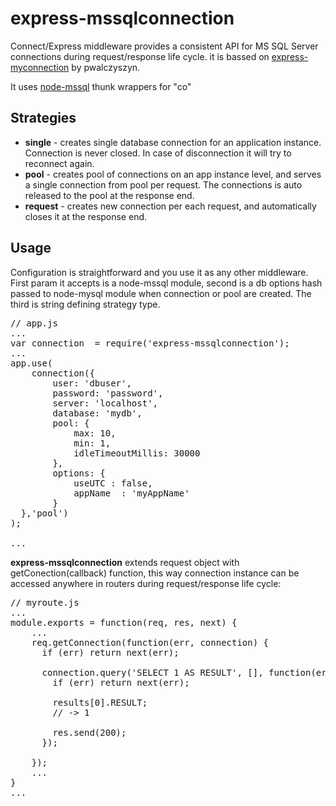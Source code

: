 <h1>express-mssqlconnection</h1>

Connect/Express middleware provides a consistent API for MS SQL Server connections during request/response life cycle. 
it is bassed on <a href="https://github.com/pwalczyszyn/express-myconnection">express-myconnection</a> by pwalczyszyn.

It uses <a href="https://github.com/patriksimek/co-mssql">node-mssql</a> thunk wrappers for "co"

<h2>Strategies</h2>

<ul>
<li><strong>single</strong> - creates single database connection for an application instance. Connection is never closed. In case of disconnection it will try to reconnect again.</li>
<li><strong>pool</strong> - creates pool of connections on an app instance level, and serves a single connection from pool per request. The connections is auto released to the pool at the response end.</li>
<li><strong>request</strong> - creates new connection per each request, and automatically closes it at the response end.</li>
</ul>

<h2>Usage</h2>
Configuration is straightforward and you use it as any other middleware. First param it accepts is a node-mssql module, second is a db options hash passed to node-mysql module when connection or pool are created. The third is string defining strategy type.

<pre>
// app.js
...
var connection  = require('express-mssqlconnection');
...
app.use(
    connection({
        user: 'dbuser',
        password: 'password',
        server: 'localhost',
		database: 'mydb',
		pool: {
			max: 10,
			min: 1,
			idleTimeoutMillis: 30000
		},
		options: {
			useUTC : false,
			appName  : 'myAppName'
		}
  },'pool')    
);

...
</pre>

<strong>express-mssqlconnection</strong> extends request object with getConection(callback) function, this way connection instance can be accessed anywhere in routers during request/response life cycle:

<pre>
// myroute.js
...
module.exports = function(req, res, next) {
    ...
    req.getConnection(function(err, connection) {
      if (err) return next(err);

      connection.query('SELECT 1 AS RESULT', [], function(err, results) {
        if (err) return next(err);

        results[0].RESULT;
        // -> 1

        res.send(200);
      });

    });
    ...
}
...
</pre>
